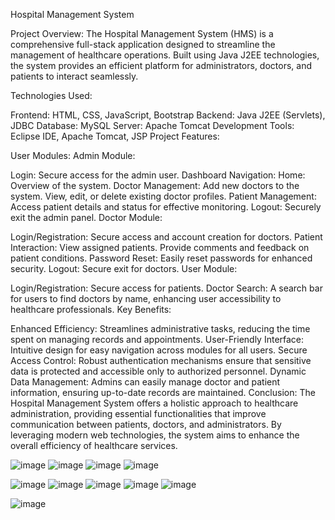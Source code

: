Hospital Management System

Project Overview: The Hospital Management System (HMS) is a comprehensive full-stack application designed to streamline the management of healthcare operations. Built using Java J2EE technologies, the system provides an efficient platform for administrators, doctors, and patients to interact seamlessly.

Technologies Used:

Frontend: HTML, CSS, JavaScript, Bootstrap
Backend: Java J2EE (Servlets), JDBC
Database: MySQL
Server: Apache Tomcat
Development Tools: Eclipse IDE, Apache Tomcat, JSP
Project Features:

User Modules:
Admin Module:

Login: Secure access for the admin user.
Dashboard Navigation:
Home: Overview of the system.
Doctor Management:
Add new doctors to the system.
View, edit, or delete existing doctor profiles.
Patient Management:
Access patient details and status for effective monitoring.
Logout: Securely exit the admin panel.
Doctor Module:

Login/Registration: Secure access and account creation for doctors.
Patient Interaction:
View assigned patients.
Provide comments and feedback on patient conditions.
Password Reset: Easily reset passwords for enhanced security.
Logout: Secure exit for doctors.
User Module:

Login/Registration: Secure access for patients.
Doctor Search:
A search bar for users to find doctors by name, enhancing user accessibility to healthcare professionals.
Key Benefits:

Enhanced Efficiency: Streamlines administrative tasks, reducing the time spent on managing records and appointments.
User-Friendly Interface: Intuitive design for easy navigation across modules for all users.
Secure Access Control: Robust authentication mechanisms ensure that sensitive data is protected and accessible only to authorized personnel.
Dynamic Data Management: Admins can easily manage doctor and patient information, ensuring up-to-date records are maintained.
Conclusion: The Hospital Management System offers a holistic approach to healthcare administration, providing essential functionalities that improve communication between patients, doctors, and administrators. By leveraging modern web technologies, the system aims to enhance the overall efficiency of healthcare services.


![image](https://github.com/user-attachments/assets/b86a57c7-3d47-436a-9df2-7efd53852ce1)
![image](https://github.com/user-attachments/assets/6a245135-3d85-4e75-97e9-83a3e13243ae)
![image](https://github.com/user-attachments/assets/962eb111-3721-40e8-8c7e-17d86c16fbc0)
![image](https://github.com/user-attachments/assets/4a3806ae-bd4d-4292-b3c3-0c0a6337c938)


![image](https://github.com/user-attachments/assets/165bd8ad-5b9b-4b8a-b30b-f8a108197bbd)
![image](https://github.com/user-attachments/assets/734c7c2d-cb79-4d6d-a338-918cc37c2522)
![image](https://github.com/user-attachments/assets/89955a65-e031-4785-a185-51a96d2bd095)
![image](https://github.com/user-attachments/assets/973e4fa8-acaa-45c4-a121-4770c5ad0b49)
![image](https://github.com/user-attachments/assets/17946964-4614-43dc-9793-584cbe66a5a3)


![image](https://github.com/user-attachments/assets/3392f957-63ca-47d9-ab75-971f1b36df03)







